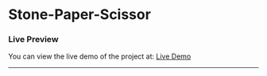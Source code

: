 # Stone-Paper-Scissor

### Live Preview
You can view the live demo of the project at: [Live Demo](https://cute-syrniki-f1a0e1.netlify.app)

---